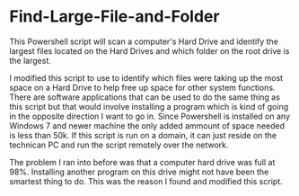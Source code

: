 # Find-Large-File-and-Folder 
This Powershell script will scan a computer's Hard Drive and identify the largest files located on the Hard Drives and which folder on the root drive is the largest.

I modified this script to use to identify which files were taking up the most space on a Hard Drive to help free up space for other system functions. There are software applications that can be used to do the same thing as this script but that would involve installing a program which is kind of going in the opposite direction I want to go in. Since Powershell is installed on any Windows 7 and newer machine the only added ammount of space needed is less than 50k. If this script is run on a domain, it can just reside on the technican PC and run the script remotely over the network.

The problem I ran into before was that a computer hard drive was full at 98%. Installing another program on this drive might not have been the smartest thing to do. This was the reason I found and modified this script.
